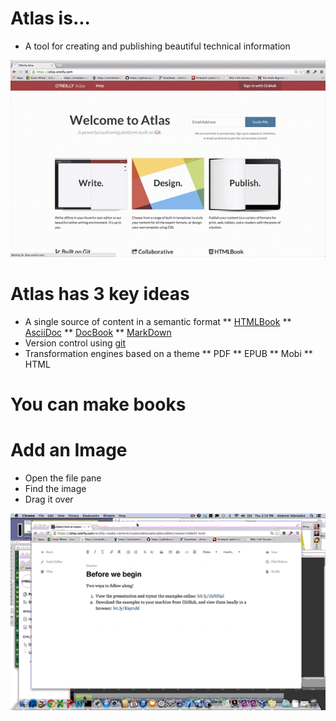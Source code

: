# Atlas is...

* A tool for creating and publishing beautiful technical information

![images/system_intro_optimized.gif](images/system_intro.gif)

# Atlas has 3 key ideas
* A single source of content in a semantic format
** [HTMLBook](https://github.com/oreillymedia/htmlbook)
** [AsciiDoc](http://www.methods.co.nz/asciidoc/)
** [DocBook](http://www.docbook.org/)
** [MarkDown](http://daringfireball.net/projects/markdown/)
* Version control using [git](http://git-scm.com/)
* Transformation engines based on a theme
** PDF
** EPUB 
** Mobi
** HTML

# You can make books

# Add an Image

* Open the file pane
* Find the image
* Drag it over 

![insert_image_optimized.gif](insert_image_optimized.gif)

